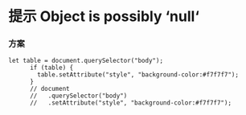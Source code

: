 # 提示 Object is possibly ‘null‘

### 方案

```tsx
let table = document.querySelector("body");
      if (table) {
        table.setAttribute("style", "background-color:#f7f7f7");
      }
      // document
      //   .querySelector("body")
      //   .setAttribute("style", "background-color:#f7f7f7");
```

